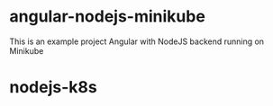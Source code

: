# angular-nodejs-minikube
This is an example project Angular with NodeJS backend running on Minikube
# nodejs-k8s
